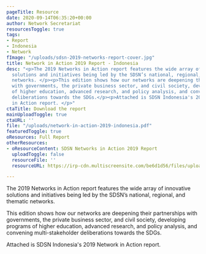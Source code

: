 ```yaml
---
pageTitle: Resource
date: 2020-09-14T06:35:20+00:00
author: Network Secretariat
resourcesToggle: true
tags:
- Report
- Indonesia
- Network
fImage: "/uploads/sdsn-2019-networks-report-cover.jpg"
title: Network in Action 2019 Report - Indonesia
desc: "<p>The 2019 Networks in Action report features the wide array of innovative
  solutions and initiatives being led by the SDSN’s national, regional, and thematic
  networks. </p><p>This edition shows how our networks are deepening their partnerships
  with governments, the private business sector, and civil society, developing programs
  of higher education, advanced research, and policy analysis, and convening multi-stakeholder
  deliberations towards the SDGs.</p><p>Attached is SDSN Indonesia's 2019 Network
  in Action report. </p>"
ctaTitle: Download the report
mainUploadToggle: true
ctaURL: ''
file: "/uploads/network-in-action-2019-indonesia.pdf"
featuredToggle: true
oResources: Full Report
otherResources:
- oResourceContent: SDSN Networks in Action 2019 Report
  uploadToggle: false
  resourceFile: ''
  resourceURL: https://irp-cdn.multiscreensite.com/be6d1d56/files/uploaded/SDSN%202019%20networks%20report.pdf

---
```

The 2019 Networks in Action report features the wide array of innovative solutions and initiatives being led by the SDSN’s national, regional, and thematic networks.

This edition shows how our networks are deepening their partnerships with governments, the private business sector, and civil society, developing programs of higher education, advanced research, and policy analysis, and convening multi-stakeholder deliberations towards the SDGs.

Attached is SDSN Indonesia's 2019 Network in Action report.